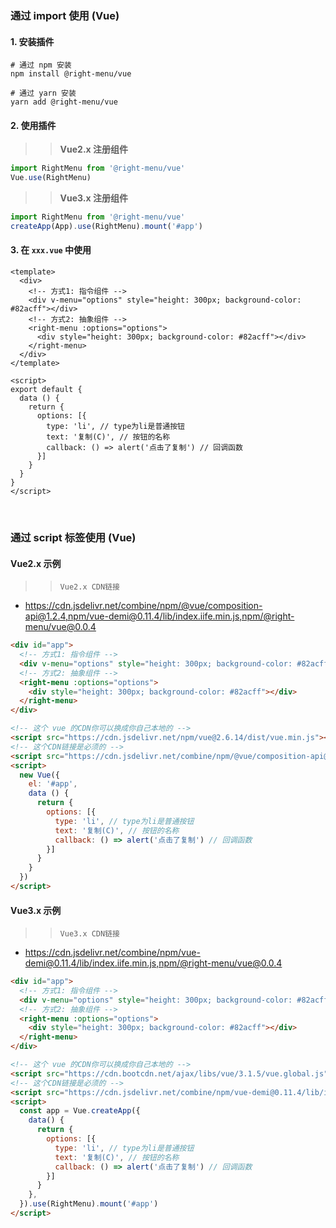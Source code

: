 

### 通过 import 使用 (Vue)

#### 1. 安装插件

```shell
# 通过 npm 安装
npm install @right-menu/vue

# 通过 yarn 安装
yarn add @right-menu/vue
```

#### 2. 使用插件

>> **Vue2.x 注册组件**
```js
import RightMenu from '@right-menu/vue'
Vue.use(RightMenu)
```

>> **Vue3.x 注册组件**
```js
import RightMenu from '@right-menu/vue'
createApp(App).use(RightMenu).mount('#app')
```

#### 3. 在 `xxx.vue` 中使用

```vue
<template>
  <div>
    <!-- 方式1: 指令组件 -->
    <div v-menu="options" style="height: 300px; background-color: #82acff"></div>
    <!-- 方式2: 抽象组件 -->
    <right-menu :options="options">
      <div style="height: 300px; background-color: #82acff"></div>
    </right-menu>
  </div>
</template>

<script>
export default {
  data () {
    return {
      options: [{
        type: 'li', // type为li是普通按钮
        text: '复制(C)', // 按钮的名称
        callback: () => alert('点击了复制') // 回调函数
      }]
    }
  }
}
</script>
```


<br />

### 通过 script 标签使用 (Vue)

#### Vue2.x 示例

>> `Vue2.x CDN链接`
- https://cdn.jsdelivr.net/combine/npm/@vue/composition-api@1.2.4,npm/vue-demi@0.11.4/lib/index.iife.min.js,npm/@right-menu/vue@0.0.4

```html
<div id="app">
  <!-- 方式1: 指令组件 -->
  <div v-menu="options" style="height: 300px; background-color: #82acff"></div>
  <!-- 方式2: 抽象组件 -->
  <right-menu :options="options">
    <div style="height: 300px; background-color: #82acff"></div>
  </right-menu>
</div>

<!-- 这个 vue 的CDN你可以换成你自己本地的 -->
<script src="https://cdn.jsdelivr.net/npm/vue@2.6.14/dist/vue.min.js"></script>
<!-- 这个CDN链接是必须的 -->
<script src="https://cdn.jsdelivr.net/combine/npm/@vue/composition-api@1.2.4,npm/vue-demi@0.11.4/lib/index.iife.min.js,npm/@right-menu/vue@0.0.4"></script>
<script>
  new Vue({
    el: '#app',
    data () {
      return {
        options: [{
          type: 'li', // type为li是普通按钮
          text: '复制(C)', // 按钮的名称
          callback: () => alert('点击了复制') // 回调函数
        }]
      }
    }
  })
</script>
```

#### Vue3.x 示例

>> `Vue3.x CDN链接`
- https://cdn.jsdelivr.net/combine/npm/vue-demi@0.11.4/lib/index.iife.min.js,npm/@right-menu/vue@0.0.4

```html
<div id="app">
  <!-- 方式1: 指令组件 -->
  <div v-menu="options" style="height: 300px; background-color: #82acff"></div>
  <!-- 方式2: 抽象组件 -->
  <right-menu :options="options">
    <div style="height: 300px; background-color: #82acff"></div>
  </right-menu>
</div>

<!-- 这个 vue 的CDN你可以换成你自己本地的 -->
<script src="https://cdn.bootcdn.net/ajax/libs/vue/3.1.5/vue.global.js"></script>
<!-- 这个CDN链接是必须的 -->
<script src="https://cdn.jsdelivr.net/combine/npm/vue-demi@0.11.4/lib/index.iife.min.js,npm/@right-menu/vue@0.0.4"></script>
<script>
  const app = Vue.createApp({
    data() {
      return {
        options: [{
          type: 'li', // type为li是普通按钮
          text: '复制(C)', // 按钮的名称
          callback: () => alert('点击了复制') // 回调函数
        }]
      }
    },
  }).use(RightMenu).mount('#app')
</script>
```
